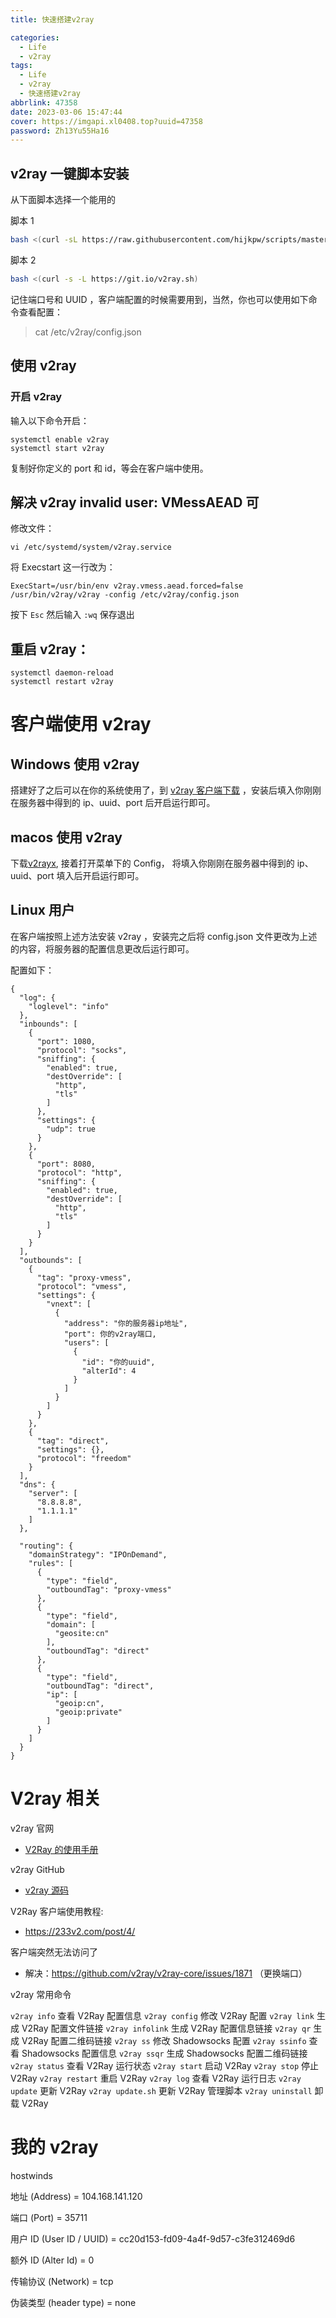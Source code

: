 ```yaml
---
title: 快速搭建v2ray

categories:
  - Life
  - v2ray
tags:
  - Life
  - v2ray
  - 快速搭建v2ray
abbrlink: 47358
date: 2023-03-06 15:47:44
cover: https://imgapi.xl0408.top?uuid=47358
password: Zh13Yu55Ha16
---
```


## v2ray 一键脚本安装

从下面脚本选择一个能用的

脚本 1

```bash
bash <(curl -sL https://raw.githubusercontent.com/hijkpw/scripts/master/goV2.sh)
```

脚本 2

```bash
bash <(curl -s -L https://git.io/v2ray.sh)
```

记住端口号和 UUID ，客户端配置的时候需要用到，当然，你也可以使用如下命令查看配置：

> cat /etc/v2ray/config.json

## 使用 v2ray

### 开启 v2ray

输入以下命令开启：

```
systemctl enable v2ray
systemctl start v2ray
```

复制好你定义的 port 和 id，等会在客户端中使用。

## 解决 v2ray invalid user: VMessAEAD 可

修改文件：

```
vi /etc/systemd/system/v2ray.service
```

将 Execstart 这一行改为：

```
ExecStart=/usr/bin/env v2ray.vmess.aead.forced=false /usr/bin/v2ray/v2ray -config /etc/v2ray/config.json
```

按下 `Esc` 然后输入 `:wq` 保存退出

## 重启 v2ray：

```
systemctl daemon-reload
systemctl restart v2ray
```

# 客户端使用 v2ray

## Windows 使用 v2ray

搭建好了之后可以在你的系统使用了，到 [v2ray 客户端下载](https://github.com/v2ray/v2ray-core/releases) ，安装后填入你刚刚在服务器中得到的 ip、uuid、port 后开启运行即可。

## macos 使用 v2ray

下载[v2rayx](https://github.com/Cenmrev/V2RayX/releases), 接着打开菜单下的 Config， 将填入你刚刚在服务器中得到的 ip、uuid、port 填入后开启运行即可。

## Linux 用户

在客户端按照上述方法安装 v2ray ，安装完之后将 config.json 文件更改为上述的内容，将服务器的配置信息更改后运行即可。

配置如下：

```
{
  "log": {
    "loglevel": "info"
  },
  "inbounds": [
    {
      "port": 1080,
      "protocol": "socks",
      "sniffing": {
        "enabled": true,
        "destOverride": [
          "http",
          "tls"
        ]
      },
      "settings": {
        "udp": true
      }
    },
    {
      "port": 8080,
      "protocol": "http",
      "sniffing": {
        "enabled": true,
        "destOverride": [
          "http",
          "tls"
        ]
      }
    }
  ],
  "outbounds": [
    {
      "tag": "proxy-vmess",
      "protocol": "vmess",
      "settings": {
        "vnext": [
          {
            "address": "你的服务器ip地址",
            "port": 你的v2ray端口,
            "users": [
              {
                "id": "你的uuid",
                "alterId": 4
              }
            ]
          }
        ]
      }
    },
    {
      "tag": "direct",
      "settings": {},
      "protocol": "freedom"
    }
  ],
  "dns": {
    "server": [
      "8.8.8.8",
      "1.1.1.1"
    ]
  },

  "routing": {
    "domainStrategy": "IPOnDemand",
    "rules": [
      {
        "type": "field",
        "outboundTag": "proxy-vmess"
      },
      {
        "type": "field",
        "domain": [
          "geosite:cn"
        ],
        "outboundTag": "direct"
      },
      {
        "type": "field",
        "outboundTag": "direct",
        "ip": [
          "geoip:cn",
          "geoip:private"
        ]
      }
    ]
  }
}
```

# V2ray 相关

v2ray 官网

- [V2Ray 的使用手册](https://www.v2ray.com/)

v2ray GitHub

- [v2ray 源码](https://github.com/v2ray/v2ray-core)

V2Ray 客户端使用教程:

- https://233v2.com/post/4/

客户端突然无法访问了

- 解决：https://github.com/v2ray/v2ray-core/issues/1871
  （更换端口）

v2ray 常用命令

`v2ray info` 查看 V2Ray 配置信息
`v2ray config` 修改 V2Ray 配置
`v2ray link` 生成 V2Ray 配置文件链接
`v2ray infolink` 生成 V2Ray 配置信息链接
`v2ray qr` 生成 V2Ray 配置二维码链接
`v2ray ss` 修改 Shadowsocks 配置
`v2ray ssinfo` 查看 Shadowsocks 配置信息
`v2ray ssqr` 生成 Shadowsocks 配置二维码链接
`v2ray status` 查看 V2Ray 运行状态
`v2ray start` 启动 V2Ray
`v2ray stop` 停止 V2Ray
`v2ray restart` 重启 V2Ray
`v2ray log` 查看 V2Ray 运行日志
`v2ray update` 更新 V2Ray
`v2ray update.sh` 更新 V2Ray 管理脚本
`v2ray uninstall` 卸载 V2Ray

# 我的 v2ray

hostwinds

地址 (Address) = 104.168.141.120

端口 (Port) = 35711

用户 ID (User ID / UUID) = cc20d153-fd09-4a4f-9d57-c3fe312469d6

额外 ID (Alter Id) = 0

传输协议 (Network) = tcp

伪装类型 (header type) = none